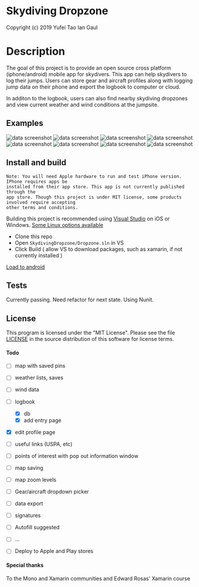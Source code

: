 # Skydiving Dropzone
Copyright (c) 2019 Yufei Tao Ian Gaul

# Description
The goal of this project is to provide an open source cross platform (iphone/android) mobile
app for skydivers. This app can help skydivers to log their jumps. Users can store gear and 
aircraft profiles along with logging jump data on their phone and export the logbook to computer or cloud.

In additon to the logbook, users can also find nearby skydiving dropzones and view
current weather and wind conditions at the jumpsite.

## Examples

![data screenshot](https://github.com/YufeiT/SkydivingDropzone/blob/master/screenshots/ss13%20at%2007.11.58.png)
![data screenshot](https://github.com/YufeiT/SkydivingDropzone/blob/master/screenshots/ss13%20at%2007.12.03.png)
![data screenshot](https://github.com/YufeiT/SkydivingDropzone/blob/master/screenshots/ss13%20at%2007.12.41.png)
![data screenshot](https://github.com/YufeiT/SkydivingDropzone/blob/master/screenshots/ss13%20at%2007.13.23.png)
![data screenshot](https://github.com/YufeiT/SkydivingDropzone/blob/master/screenshots/ss13%20at%2007.13.35.png)
![data screenshot](https://github.com/YufeiT/SkydivingDropzone/blob/master/screenshots/ss13%20at%2007.14.04.png)
![data screenshot](https://github.com/YufeiT/SkydivingDropzone/blob/master/screenshots/ss13%20at%2007.14.11.png)
![data screenshot](https://github.com/YufeiT/SkydivingDropzone/blob/master/screenshots/ss13%20at%2007.14.54.png)



## Install and build
	Note: You will need Apple hardware to run and test iPhone version. IPhone requires apps be
	installed from their app store.	This app is not currently published through the
	app store. Though this project is under MIT license, some products involved require accepting
	other terms and conditions.
	
Building this project is recommended using [Visual Studio](https://visualstudio.microsoft.com/vs/) on iOS or Windows. [Some Linux options available](https://www.monodevelop.com/)

- Clone this repo
- Open `SkydivingDropzone/Dropzone.sln` in VS
- Click Build ( allow VS to download packages, such as xamarin, if not currently installed )

[Load to android](https://github.com/YufeiT/SkydivingDropzone)


## Tests
Currently passing. Need refactor for next state. Using Nunit.

## License

This program is licensed under the "MIT License".  Please
see the file [LICENSE](https://github.com/YufeiT/SkydivingDropzone/blob/master/LICENSE) in the source distribution of this
software for license terms.

#### Todo

- [ ] map with saved pins
- [ ] weather lists, saves
- [ ] wind data
- [ ] logbook 
	- [x] db
	- [x] add entry page
- [x] edit profile page
- [ ] useful links (USPA, etc)
- [ ] points of interest with pop out information window 
- [ ] map saving
- [ ] map zoom levels
- [ ] Gear/aircraft dropdown picker
- [ ] data export
- [ ] signatures
- [ ] Autofill suggested
- [ ] ...
- [ ] Deploy to Apple and Play stores


#### Special thanks
To the Mono and Xamarin communities and Edward Rosas' Xamarin course

